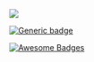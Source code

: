 <img src="https://img.shields.io/badge/GraphQl-E10098?style=for-the-badge&logo=graphql&logoColor=white" />

[![Generic badge](https://img.shields.io/badge/RAFA-0x-green.svg)](https://shields.io/)

[![Awesome Badges](https://img.shields.io/badge/badges-awesome-green.svg)](https://github.com/Naereen/badges)
